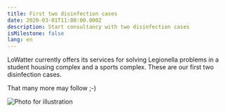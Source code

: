```yaml
---
title: First two disinfection cases
date: 2020-03-01T11:00:00.000Z
description: Start consultancy with two disinfection cases
isMilestone: false
lang: en
---
```

LoWatter currently offers its services for solving Legionella problems in a student housing complex and a sports complex. These are our first two disinfection cases.

That many more may follow ;-)

![](/uploads/photobyalexanderlondoñoonunsplash.jpg "Photo for illustration")